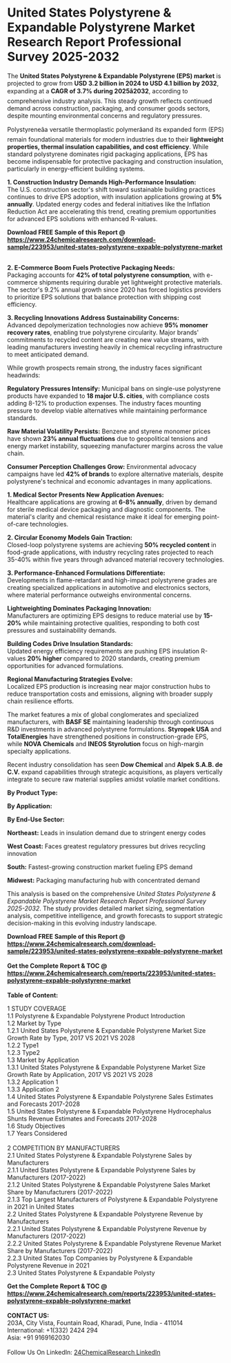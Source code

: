 <h1>United States Polystyrene &amp; Expandable Polystyrene Market Research Report Professional Survey 2025-2032</h1><p>The <strong>United States Polystyrene &amp; Expandable Polystyrene (EPS) market</strong> is projected to grow from <strong>USD 3.2 billion in 2024 to USD 4.1 billion by 2032</strong>, expanding at a <strong>CAGR of 3.7% during 2025â2032</strong>, according to comprehensive industry analysis. This steady growth reflects continued demand across construction, packaging, and consumer goods sectors, despite mounting environmental concerns and regulatory pressures.</p><p>Polystyreneâa versatile thermoplastic polymerâand its expanded form (EPS) remain foundational materials for modern industries due to their <strong>lightweight properties, thermal insulation capabilities, and cost efficiency</strong>. While standard polystyrene dominates rigid packaging applications, EPS has become indispensable for protective packaging and construction insulation, particularly in energy-efficient building systems.</p><p><strong>1. Construction Industry Demands High-Performance Insulation:</strong><br>
The U.S. construction sector's shift toward sustainable building practices continues to drive EPS adoption, with insulation applications growing at <strong>5% annually</strong>. Updated energy codes and federal initiatives like the Inflation Reduction Act are accelerating this trend, creating premium opportunities for advanced EPS solutions with enhanced R-values.</p><div><b>Download FREE Sample of this Report @ 
            <a href="https://www.24chemicalresearch.com/download-sample/223953/united-states-polystyrene-expable-polystyrene-market">
            https://www.24chemicalresearch.com/download-sample/223953/united-states-polystyrene-expable-polystyrene-market</a></b></div><br><p><strong>2. E-Commerce Boom Fuels Protective Packaging Needs:</strong><br>
Packaging accounts for <strong>42% of total polystyrene consumption</strong>, with e-commerce shipments requiring durable yet lightweight protective materials. The sector's 9.2% annual growth since 2020 has forced logistics providers to prioritize EPS solutions that balance protection with shipping cost efficiency.</p><p><strong>3. Recycling Innovations Address Sustainability Concerns:</strong><br>
Advanced depolymerization technologies now achieve <strong>95% monomer recovery rates</strong>, enabling true polystyrene circularity. Major brands' commitments to recycled content are creating new value streams, with leading manufacturers investing heavily in chemical recycling infrastructure to meet anticipated demand.</p><p>While growth prospects remain strong, the industry faces significant headwinds:</p><p><strong>Regulatory Pressures Intensify:</strong> Municipal bans on single-use polystyrene products have expanded to <strong>18 major U.S. cities</strong>, with compliance costs adding 8-12% to production expenses. The industry faces mounting pressure to develop viable alternatives while maintaining performance standards.</p><p><strong>Raw Material Volatility Persists:</strong> Benzene and styrene monomer prices have shown <strong>23% annual fluctuations</strong> due to geopolitical tensions and energy market instability, squeezing manufacturer margins across the value chain.</p><p><strong>Consumer Perception Challenges Grow:</strong> Environmental advocacy campaigns have led <strong>42% of brands</strong> to explore alternative materials, despite polystyrene's technical and economic advantages in many applications.</p><p><strong>1. Medical Sector Presents New Application Avenues:</strong><br>
Healthcare applications are growing at <strong>6-8% annually</strong>, driven by demand for sterile medical device packaging and diagnostic components. The material's clarity and chemical resistance make it ideal for emerging point-of-care technologies.</p><p><strong>2. Circular Economy Models Gain Traction:</strong><br>
Closed-loop polystyrene systems are achieving <strong>50% recycled content</strong> in food-grade applications, with industry recycling rates projected to reach 35-40% within five years through advanced material recovery technologies.</p><p><strong>3. Performance-Enhanced Formulations Differentiate:</strong><br>
Developments in flame-retardant and high-impact polystyrene grades are creating specialized applications in automotive and electronics sectors, where material performance outweighs environmental concerns.</p><p><strong>Lightweighting Dominates Packaging Innovation:</strong><br>
    Manufacturers are optimizing EPS designs to reduce material use by <strong>15-20%</strong> while maintaining protective qualities, responding to both cost pressures and sustainability demands.</p><p><strong>Building Codes Drive Insulation Standards:</strong><br>
    Updated energy efficiency requirements are pushing EPS insulation R-values <strong>20% higher</strong> compared to 2020 standards, creating premium opportunities for advanced formulations.</p><p><strong>Regional Manufacturing Strategies Evolve:</strong><br>
    Localized EPS production is increasing near major construction hubs to reduce transportation costs and emissions, aligning with broader supply chain resilience efforts.</p><p>The market features a mix of global conglomerates and specialized manufacturers, with <strong>BASF SE</strong> maintaining leadership through continuous R&amp;D investments in advanced polystyrene formulations. <strong>Styropek USA</strong> and <strong>TotalEnergies</strong> have strengthened positions in construction-grade EPS, while <strong>NOVA Chemicals</strong> and <strong>INEOS Styrolution</strong> focus on high-margin specialty applications.</p><p>Recent industry consolidation has seen <strong>Dow Chemical</strong> and <strong>Alpek S.A.B. de C.V.</strong> expand capabilities through strategic acquisitions, as players vertically integrate to secure raw material supplies amidst volatile market conditions.</p><p><strong>By Product Type:</strong></p><p><strong>By Application:</strong></p><p><strong>By End-Use Sector:</strong></p><p><strong>Northeast:</strong> Leads in insulation demand due to stringent energy codes</p><p><strong>West Coast:</strong> Faces greatest regulatory pressures but drives recycling innovation</p><p><strong>South:</strong> Fastest-growing construction market fueling EPS demand</p><p><strong>Midwest:</strong> Packaging manufacturing hub with concentrated demand</p><p>This analysis is based on the comprehensive <em>United States Polystyrene &amp; Expandable Polystyrene Market Research Report Professional Survey 2025-2032</em>. The study provides detailed market sizing, segmentation analysis, competitive intelligence, and growth forecasts to support strategic decision-making in this evolving industry landscape.</p><div><b>Download FREE Sample of this Report @ 
            <a href="https://www.24chemicalresearch.com/download-sample/223953/united-states-polystyrene-expable-polystyrene-market">
            https://www.24chemicalresearch.com/download-sample/223953/united-states-polystyrene-expable-polystyrene-market</a></b></div><br><div><b>Get the Complete Report & TOC @ 
            <a href="https://www.24chemicalresearch.com/reports/223953/united-states-polystyrene-expable-polystyrene-market">
            https://www.24chemicalresearch.com/reports/223953/united-states-polystyrene-expable-polystyrene-market</a></b></div><br>
            <b>Table of Content:</b><p>1 STUDY COVERAGE<br />
1.1 Polystyrene & Expandable Polystyrene Product Introduction<br />
1.2 Market by Type<br />
1.2.1 United States Polystyrene & Expandable Polystyrene Market Size Growth Rate by Type, 2017 VS 2021 VS 2028<br />
1.2.2 Type1<br />
1.2.3 Type2<br />
1.3 Market by Application<br />
1.3.1 United States Polystyrene & Expandable Polystyrene  Market Size Growth Rate by Application, 2017 VS 2021 VS 2028<br />
1.3.2 Application 1<br />
1.3.3 Application 2<br />
1.4 United States Polystyrene & Expandable Polystyrene  Sales Estimates and Forecasts 2017-2028<br />
1.5 United States Polystyrene & Expandable Polystyrene Hydrocephalus Shunts Revenue Estimates and Forecasts 2017-2028<br />
1.6 Study Objectives<br />
1.7 Years Considered<br />
<br />
2 COMPETITION BY MANUFACTURERS<br />
2.1 United States Polystyrene & Expandable Polystyrene Sales by Manufacturers<br />
2.1.1 United States Polystyrene & Expandable Polystyrene Sales by Manufacturers (2017-2022)<br />
2.1.2 United States Polystyrene & Expandable Polystyrene Sales Market Share by Manufacturers (2017-2022)<br />
2.1.3 Top Largest Manufacturers of  Polystyrene & Expandable Polystyrene in 2021 in United States<br />
2.2 United States Polystyrene & Expandable Polystyrene Revenue by Manufacturers<br />
2.2.1 United States Polystyrene & Expandable Polystyrene Revenue by Manufacturers (2017-2022)<br />
2.2.2 United States Polystyrene & Expandable Polystyrene Revenue Market Share by Manufacturers (2017-2022)<br />
2.2.3 United States Top Companies by Polystyrene & Expandable Polystyrene Revenue in 2021<br />
2.3 United States Polystyrene & Expandable Polysty</p><div><b>Get the Complete Report & TOC @ 
            <a href="https://www.24chemicalresearch.com/reports/223953/united-states-polystyrene-expable-polystyrene-market">
            https://www.24chemicalresearch.com/reports/223953/united-states-polystyrene-expable-polystyrene-market</a></b></div><br><b>CONTACT US:</b><br>
            203A, City Vista, Fountain Road, Kharadi, Pune, India - 411014<br>
            International: +1(332) 2424 294<br>
            Asia: +91 9169162030 <br><br>
            Follow Us On LinkedIn: <a href="https://www.linkedin.com/company/24chemicalresearch/">24ChemicalResearch LinkedIn</a>